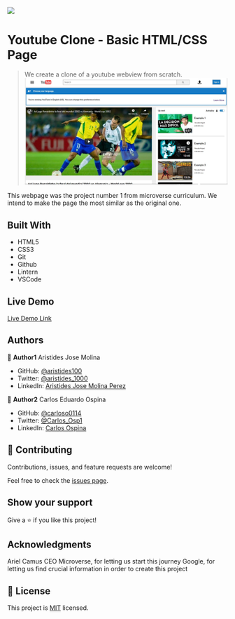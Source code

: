 ![](https://img.shields.io/badge/Microverse-blueviolet)

# Youtube Clone - Basic HTML/CSS Page

> We create a clone of a youtube webview from scratch.
![screenshot](./app_screenshot.png)

This webpage was the project number 1 from microverse curriculum.
We intend to make the page the most similar as the original one.

## Built With
- HTML5
- CSS3
- Git
- Github
- Lintern
- VSCode

## Live Demo

[Live Demo Link](https://aristides1000.github.io/basic-html-page-structure/)

## Authors

👤 **Author1**
Aristides Jose Molina

- GitHub: [@aristides100](https://github.com/aristides1000)
- Twitter: [@aristides_1000](https://twitter.com/@aristides_1000)
- LinkedIn: [Aristides Jose Molina Perez](https://www.linkedin.com/in/aristides-jose-molina-perez-09b0579a)

👤 **Author2**
Carlos Eduardo Ospina
- GitHub: [@carloso0114](https://github.com/carloso0114)
- Twitter: [@Carlos_Osp1](https://twitter.com/Carlos_Osp1)
- LinkedIn: [Carlos Ospina](https://www.linkedin.com/in/carlos-ospina-242b831a6/)

## 🤝 Contributing

Contributions, issues, and feature requests are welcome!

Feel free to check the [issues page](issues/).

## Show your support

Give a ⭐️ if you like this project!

## Acknowledgments

Ariel Camus CEO Microverse, for letting us start this journey
Google, for letting us find crucial information in order to create this project

## 📝 License

This project is [MIT](lic.url) licensed.
